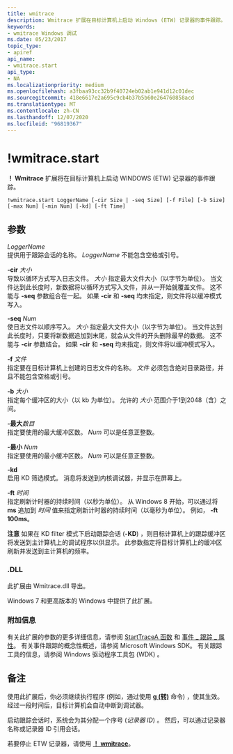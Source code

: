 ```yaml
---
title: wmitrace
description: Wmitrace 扩展在目标计算机上启动 Windows (ETW) 记录器的事件跟踪。
keywords:
- wmitrace Windows 调试
ms.date: 05/23/2017
topic_type:
- apiref
api_name:
- wmitrace.start
api_type:
- NA
ms.localizationpriority: medium
ms.openlocfilehash: a3fbaa93cc32b9f40724eb02ab1e941d12c01dec
ms.sourcegitcommit: 418e6617e2a695c9cb4b37b5b60e264760858acd
ms.translationtype: MT
ms.contentlocale: zh-CN
ms.lasthandoff: 12/07/2020
ms.locfileid: "96819367"
---
```

# <a name="wmitracestart"></a>!wmitrace.start


**！ Wmitrace** 扩展将在目标计算机上启动 WINDOWS (ETW) 记录器的事件跟踪。

```dbgcmd
!wmitrace.start LoggerName [-cir Size | -seq Size] [-f File] [-b Size] [-max Num] [-min Num] [-kd] [-ft Time] 
```

## <a name="span-idddk__wmitrace_strdump_dbgspanspan-idddk__wmitrace_strdump_dbgspanparameters"></a><span id="ddk__wmitrace_strdump_dbg"></span><span id="DDK__WMITRACE_STRDUMP_DBG"></span>参数


<span id="_______LoggerName______"></span><span id="_______loggername______"></span><span id="_______LOGGERNAME______"></span>*LoggerName*   
提供用于跟踪会话的名称。 *LoggerName* 不能包含空格或引号。

<span id="_______-cir_______Size______"></span><span id="_______-cir_______size______"></span><span id="_______-CIR_______SIZE______"></span>**-cir** *大小*   
导致以循环方式写入日志文件。 *大小* 指定最大文件大小（以字节为单位）。 当文件达到此长度时，新数据将以循环方式写入文件，并从一开始就覆盖文件。 这不能与 **-seq** 参数组合在一起。 如果 **-cir** 和 **-seq** 均未指定，则文件将以缓冲模式写入。

<span id="_______-seq_______Num______"></span><span id="_______-seq_______num______"></span><span id="_______-SEQ_______NUM______"></span>**-seq** *Num*   
使日志文件以顺序写入。 *大小* 指定最大文件大小（以字节为单位）。 当文件达到此长度时，只要将新数据追加到末尾，就会从文件的开头删除最早的数据。 这不能与 **-cir** 参数结合。 如果 **-cir** 和 **-seq** 均未指定，则文件将以缓冲模式写入。

<span id="_______-f_______File______"></span><span id="_______-f_______file______"></span><span id="_______-F_______FILE______"></span>**-f** *文件*   
指定要在目标计算机上创建的日志文件的名称。 *文件* 必须包含绝对目录路径，并且不能包含空格或引号。

<span id="_______-b_______Size______"></span><span id="_______-b_______size______"></span><span id="_______-B_______SIZE______"></span>**-b** *大小*   
指定每个缓冲区的大小（以 kb 为单位）。 允许的 *大小* 范围介于1到2048（含）之间。

<span id="_______-max_______Num______"></span><span id="_______-max_______num______"></span><span id="_______-MAX_______NUM______"></span>**-最大***数目*   
指定要使用的最大缓冲区数。 *Num* 可以是任意正整数。

<span id="_______-min_______Num______"></span><span id="_______-min_______num______"></span><span id="_______-MIN_______NUM______"></span>**-最小** *Num*   
指定要使用的最小缓冲区数。 *Num* 可以是任意正整数。

<span id="_______-kd______"></span><span id="_______-KD______"></span>**-kd**   
启用 KD 筛选模式。 消息将发送到内核调试器，并显示在屏幕上。

<span id="_______-ft_______Time______"></span><span id="_______-ft_______time______"></span><span id="_______-FT_______TIME______"></span>**-ft** *时间*   
指定刷新计时器的持续时间（以秒为单位）。 从 Windows 8 开始，可以通过将 **ms** 追加到 *时间* 值来指定刷新计时器的持续时间（以毫秒为单位）。 例如， **-ft 100ms**。

**注意**  如果在 KD filter 模式下启动跟踪会话 (**-KD**) ，则目标计算机上的跟踪缓冲区将发送到主计算机上的调试程序以供显示。 此参数指定将目标计算机上的缓冲区刷新并发送到主计算机的频率。

 

### <a name="span-iddllspanspan-iddllspandll"></a><span id="DLL"></span><span id="dll"></span>.DLL

此扩展由 Wmitrace.dll 导出。

Windows 7 和更高版本的 Windows 中提供了此扩展。

### <a name="span-idadditional_informationspanspan-idadditional_informationspanspan-idadditional_informationspanadditional-information"></a><span id="Additional_Information"></span><span id="additional_information"></span><span id="ADDITIONAL_INFORMATION"></span>附加信息

有关此扩展的参数的更多详细信息，请参阅 [StartTraceA 函数](/windows/win32/api/evntrace/nf-evntrace-starttracea) 和 [事件 \_ 跟踪 \_ 属性](/windows/win32/api/evntrace/ns-evntrace-event_trace_properties)。 有关事件跟踪的概念性概述，请参阅 Microsoft Windows SDK。 有关跟踪工具的信息，请参阅 Windows 驱动程序工具包 (WDK) 。

<a name="remarks"></a>备注
-------

使用此扩展后，你必须继续执行程序 (例如，通过使用 [**g (转)**](g--go-.md) 命令) ，使其生效。 经过一段时间后，目标计算机会自动中断到调试器。

启动跟踪会话时，系统会为其分配一个序号 (*记录器 ID*) 。 然后，可以通过记录器名称或记录器 ID 引用会话。

若要停止 ETW 记录器，请使用 [**！ wmitrace**](-wmitrace-stop.md)。

 

